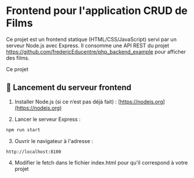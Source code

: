 # Frontend pour l'application CRUD de Films

Ce projet est un frontend statique (HTML/CSS/JavaScript) servi par un serveur Node.js avec Express. Il consomme une API REST du projet https://github.com/fredericEducentre/php_backend_example pour afficher des films.

Ce projet 

## 🚀 Lancement du serveur frontend

1. Installer Node.js (si ce n’est pas déjà fait) : [https://nodejs.org](https://nodejs.org)

2. Lancer le serveur Express :

```bash
npm run start
```

3. Ouvrir le navigateur à l'adresse :
```
http://localhost:8100
```

4. Modifier le fetch dans le fichier index.html pour qu'il correspond à votre projet